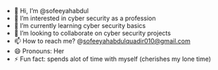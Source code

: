 - 👋 Hi, I’m @sofeeyahabdul
- 👀 I’m interested in cyber security as a profession
- 🌱 I’m currently learning cyber security basics
- 💞️ I’m looking to collaborate on cyber security projects
- 📫 How to reach me? @sofeeyahabdulquadir010@gmail.com
- 😄 Pronouns: Her
- ⚡ Fun fact: spends alot of time with myself (cherishes my lone time)

<!---
sofeeyahabdul/sofeeyahabdul is a ✨ special ✨ repository because its `README.md` (this file) appears on your GitHub profile.
You can click the Preview link to take a look at your changes.
--->
